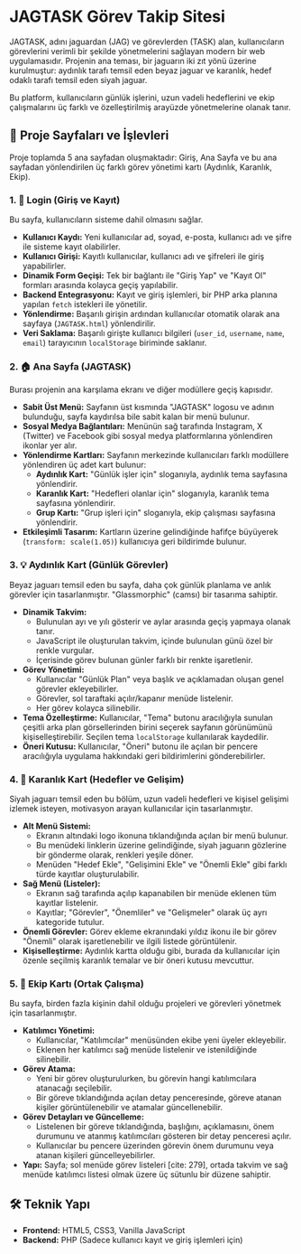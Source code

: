 # JAGTASK Görev Takip Sitesi

JAGTASK, adını jaguardan (JAG) ve görevlerden (TASK) alan, kullanıcıların görevlerini verimli bir şekilde yönetmelerini sağlayan modern bir web uygulamasıdır. Projenin ana teması, bir jaguarın iki zıt yönü üzerine kurulmuştur: aydınlık tarafı temsil eden beyaz jaguar ve karanlık, hedef odaklı tarafı temsil eden siyah jaguar.

Bu platform, kullanıcıların günlük işlerini, uzun vadeli hedeflerini ve ekip çalışmalarını üç farklı ve özelleştirilmiş arayüzde yönetmelerine olanak tanır.

## 📖 Proje Sayfaları ve İşlevleri

Proje toplamda 5 ana sayfadan oluşmaktadır: Giriş, Ana Sayfa ve bu ana sayfadan yönlendirilen üç farklı görev yönetimi kartı (Aydınlık, Karanlık, Ekip).

### 1. 🔐 Login (Giriş ve Kayıt)

Bu sayfa, kullanıcıların sisteme dahil olmasını sağlar.
* **Kullanıcı Kaydı:** Yeni kullanıcılar ad, soyad, e-posta, kullanıcı adı ve şifre ile sisteme kayıt olabilirler.
* **Kullanıcı Girişi:** Kayıtlı kullanıcılar, kullanıcı adı ve şifreleri ile giriş yapabilirler.
* **Dinamik Form Geçişi:** Tek bir bağlantı ile "Giriş Yap" ve "Kayıt Ol" formları arasında kolayca geçiş yapılabilir.
* **Backend Entegrasyonu:** Kayıt ve giriş işlemleri, bir PHP arka planına yapılan `fetch` istekleri ile yönetilir.
* **Yönlendirme:** Başarılı girişin ardından kullanıcılar otomatik olarak ana sayfaya (`JAGTASK.html`) yönlendirilir.
* **Veri Saklama:** Başarılı girişte kullanıcı bilgileri (`user_id`, `username`, `name`, `email`) tarayıcının `localStorage` biriminde saklanır.

### 2. 🏠 Ana Sayfa (JAGTASK)

Burası projenin ana karşılama ekranı ve diğer modüllere geçiş kapısıdır.
* **Sabit Üst Menü:** Sayfanın üst kısmında "JAGTASK" logosu ve adının bulunduğu, sayfa kaydırılsa bile sabit kalan bir menü bulunur.
* **Sosyal Medya Bağlantıları:** Menünün sağ tarafında Instagram, X (Twitter) ve Facebook gibi sosyal medya platformlarına yönlendiren ikonlar yer alır.
* **Yönlendirme Kartları:** Sayfanın merkezinde kullanıcıları farklı modüllere yönlendiren üç adet kart bulunur:
    * **Aydınlık Kart:** "Günlük işler için" sloganıyla, aydınlık tema sayfasına yönlendirir.
    * **Karanlık Kart:** "Hedefleri olanlar için" sloganıyla, karanlık tema sayfasına yönlendirir.
    * **Grup Kartı:** "Grup işleri için" sloganıyla, ekip çalışması sayfasına yönlendirir.
* **Etkileşimli Tasarım:** Kartların üzerine gelindiğinde hafifçe büyüyerek (`transform: scale(1.05)`) kullanıcıya geri bildirimde bulunur.

### 3. 💡 Aydınlık Kart (Günlük Görevler)

Beyaz jaguarı temsil eden bu sayfa, daha çok günlük planlama ve anlık görevler için tasarlanmıştır. "Glassmorphic" (camsı) bir tasarıma sahiptir.
* **Dinamik Takvim:**
    * Bulunulan ayı ve yılı gösterir ve aylar arasında geçiş yapmaya olanak tanır.
    * JavaScript ile oluşturulan takvim, içinde bulunulan günü özel bir renkle vurgular.
    * İçerisinde görev bulunan günler farklı bir renkte işaretlenir.
* **Görev Yönetimi:**
    * Kullanıcılar "Günlük Plan" veya başlık ve açıklamadan oluşan genel görevler ekleyebilirler.
    * Görevler, sol taraftaki açılır/kapanır menüde listelenir.
    * Her görev kolayca silinebilir.
* **Tema Özelleştirme:** Kullanıcılar, "Tema" butonu aracılığıyla sunulan çeşitli arka plan görsellerinden birini seçerek sayfanın görünümünü kişiselleştirebilir. Seçilen tema `localStorage` kullanılarak kaydedilir.
* **Öneri Kutusu:** Kullanıcılar, "Öneri" butonu ile açılan bir pencere aracılığıyla uygulama hakkındaki geri bildirimlerini gönderebilirler.

### 4. 🌙 Karanlık Kart (Hedefler ve Gelişim)

Siyah jaguarı temsil eden bu bölüm, uzun vadeli hedefleri ve kişisel gelişimi izlemek isteyen, motivasyon arayan kullanıcılar için tasarlanmıştır.
* **Alt Menü Sistemi:**
    * Ekranın altındaki logo ikonuna tıklandığında açılan bir menü bulunur.
    * Bu menüdeki linklerin üzerine gelindiğinde, siyah jaguarın gözlerine bir gönderme olarak, renkleri yeşile döner.
    * Menüden "Hedef Ekle", "Gelişimini Ekle" ve "Önemli Ekle" gibi farklı türde kayıtlar oluşturulabilir.
* **Sağ Menü (Listeler):**
    * Ekranın sağ tarafında açılıp kapanabilen bir menüde eklenen tüm kayıtlar listelenir.
    * Kayıtlar; "Görevler", "Önemliler" ve "Gelişmeler" olarak üç ayrı kategoride tutulur.
* **Önemli Görevler:** Görev ekleme ekranındaki yıldız ikonu ile bir görev "Önemli" olarak işaretlenebilir ve ilgili listede görüntülenir.
* **Kişiselleştirme:** Aydınlık kartta olduğu gibi, burada da kullanıcılar için özenle seçilmiş karanlık temalar  ve bir öneri kutusu mevcuttur.

### 5. 👥 Ekip Kartı (Ortak Çalışma)

Bu sayfa, birden fazla kişinin dahil olduğu projeleri ve görevleri yönetmek için tasarlanmıştır.
* **Katılımcı Yönetimi:**
    * Kullanıcılar, "Katılımcılar" menüsünden ekibe yeni üyeler ekleyebilir.
    * Eklenen her katılımcı sağ menüde listelenir ve istenildiğinde silinebilir.
* **Görev Atama:**
    * Yeni bir görev oluşturulurken, bu görevin hangi katılımcılara atanacağı seçilebilir.
    * Bir göreve tıklandığında açılan detay penceresinde, göreve atanan kişiler görüntülenebilir ve atamalar güncellenebilir.
* **Görev Detayları ve Güncelleme:**
    * Listelenen bir göreve tıklandığında, başlığını, açıklamasını, önem durumunu ve atanmış katılımcıları gösteren bir detay penceresi açılır.
    * Kullanıcılar bu pencere üzerinden görevin önem durumunu  veya atanan kişileri güncelleyebilirler.
* **Yapı:** Sayfa; sol menüde görev listeleri [cite: 279], ortada takvim  ve sağ menüde katılımcı listesi  olmak üzere üç sütunlu bir düzene sahiptir.

## 🛠️ Teknik Yapı

* **Frontend:** HTML5, CSS3, Vanilla JavaScript
* **Backend:** PHP (Sadece kullanıcı kayıt ve giriş işlemleri için)
